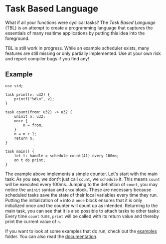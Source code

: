 # Task Based Language

What if all your functions were cyclical tasks? The _Task Based Language_ (TBL)
is an attempt to create a programming language that captures the essentials of
many realtime applications by putting thís idea into the foreground.

TBL is still work in progress. While an example scheduler exists, many features
are still missing or only partially implemented. Use at your own risk and report
compiler bugs if you find any!

## Example

```
use std;

task print(v: u32) {
	printf("%d\n", v);
}

task count(from: u32) -> u32 {
	uninit n: u32;
	once {
		n = from;
	}
	n = n + 1;
	return n;
}

task main() {
	let t: handle = schedule count(41) every 100ms;
	on t do print;
}
```

The example above implements a simple counter. Let's start with the main task:
As you see, we dont't just call `count`, we `schedule` it. This means `count`
will be executed every 100ms. Jumping to the definition of `count`, you may
notice the `uninit` syntax and `once` block. These are necessary because
scheduled tasks save the state of their local variables every time they run.
Putting the initialization of `n` into a `once` block ensures that it is only
initialized once and the counter will count up as intended. Returning to the
main task, you can see that it is also possible to attach tasks to other tasks:
Every time `count` runs, `print` will be called with its return value and
thereby print the current value of `n`.

If you want to look at some examples that do run, check out the
[examples](examples) folder. You can also read the [documentation](docs).
